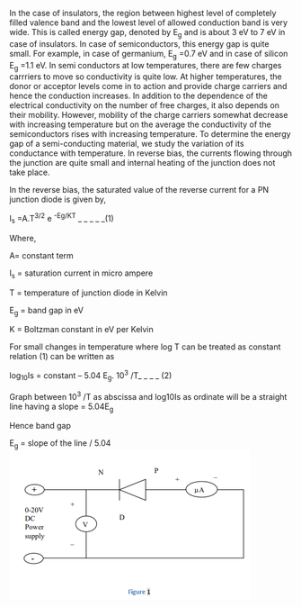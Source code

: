 
In the case of insulators, the region between highest level of completely filled valence band and the lowest level of allowed conduction band is very wide. This is called energy gap, denoted by E<sub>g</sub> and is about 3 eV to 7 eV in case of insulators. In case of semiconductors, this energy gap is quite small. For example, in case of germanium, E<sub>g</sub> =0.7 eV and in case of silicon E<sub>g</sub> =1.1 eV. In semi conductors at low temperatures, there are few charges carrriers to move so conductivity is quite low. At higher temperatures, the donor or acceptor levels come in to action and provide charge carriers and hence the conduction increases. In addition to the dependence of the electrical conductivity on the number of free charges, it also depends on their mobility. However, mobility of the charge carriers somewhat decrease with increasing temperature but on the average the conductivity of the semiconductors rises with increasing temperature. To determine the energy gap of a semi-conducting material, we study the variation of its conductance with temperature. In reverse bias, the currents flowing through the junction are quite small and internal heating of the junction does not take place.   

In the reverse bias, the saturated value of the reverse current for a PN junction diode is given by, 

I<sub>s</sub> =A.T<sup>3/2</sup> e <sup>-Eg/KT</sup> _ _ _ _ _(1)  

Where,  

A= constant term 

I<sub>s</sub> = saturation current in micro ampere  

T = temperature of junction diode in Kelvin  

E<sub>g</sub> = band gap in eV  

K = Boltzman constant in eV per Kelvin  

For small changes in temperature where log T can be treated as constant relation (1) can be written as  

log<sub>10</sub>Is = constant – 5.04 E<sub>g</sub>. 10<sup>3</sup> /T_ _ _ _ (2) 

Graph between 10<sup>3</sup> /T as abscissa and log10Is as ordinate will be a straight line having a slope = 5.04E<sub>g</sub>  

Hence band gap  

E<sub>g</sub> = slope of the line / 5.04  <br>
<img src="images/fig2.PNG">
